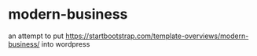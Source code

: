 # modern-business
an attempt to put https://startbootstrap.com/template-overviews/modern-business/ into wordpress
